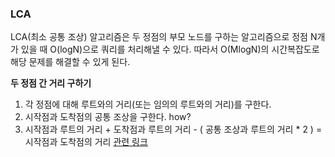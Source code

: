 ### LCA
LCA(최소 공통 조상) 알고리즘은 두 정점의 부모 노드를 구하는 알고리즘으로 정점 N개가 있을 때 O(logN)으로 쿼리를 처리해낼 수 있다. 따라서 O(MlogN)의 시간복잡도로 해당 문제를 해결할 수 있게 된다.    

**두 정점 간 거리 구하기**  
1. 각 정점에 대해 루트와의 거리(또는 임의의 루트와의 거리)를 구한다.
2. 시작점과 도착점의 공통 조상을 구한다. how?
3. 시작점과 루트의 거리 + 도착점과 루트의 거리 - ( 공통 조상과 루트의 거리 * 2 ) = 시작점과 도착점의 거리
[관련 링크](https://loosie.tistory.com/422)

